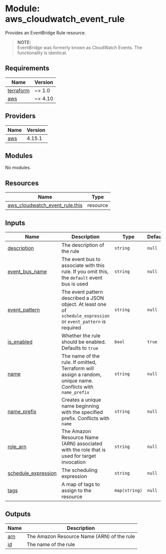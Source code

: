 # Module: aws_cloudwatch_event_rule

Provides an EventBridge Rule resource.

> **NOTE:** <br>
EventBridge was formerly known as CloudWatch Events. The functionality is identical.

<!-- BEGINNING OF PRE-COMMIT-TERRAFORM DOCS HOOK -->
## Requirements

| Name | Version |
|------|---------|
| <a name="requirement_terraform"></a> [terraform](#requirement\_terraform) | ~> 1.0 |
| <a name="requirement_aws"></a> [aws](#requirement\_aws) | ~> 4.10 |

## Providers

| Name | Version |
|------|---------|
| <a name="provider_aws"></a> [aws](#provider\_aws) | 4.15.1 |

## Modules

No modules.

## Resources

| Name | Type |
|------|------|
| [aws_cloudwatch_event_rule.this](https://registry.terraform.io/providers/hashicorp/aws/latest/docs/resources/cloudwatch_event_rule) | resource |

## Inputs

| Name | Description | Type | Default | Required |
|------|-------------|------|---------|:--------:|
| <a name="input_description"></a> [description](#input\_description) | The description of the rule | `string` | `null` | no |
| <a name="input_event_bus_name"></a> [event\_bus\_name](#input\_event\_bus\_name) | The event bus to associate with this rule. If you omit this, the `default` event bus is used | `string` | `null` | no |
| <a name="input_event_pattern"></a> [event\_pattern](#input\_event\_pattern) | The event pattern described a JSON object. At least one of `schedule_expression` or `event_pattern` is required | `string` | `null` | no |
| <a name="input_is_enabled"></a> [is\_enabled](#input\_is\_enabled) | Whether the rule should be enabled. Defaults to `true` | `bool` | `true` | no |
| <a name="input_name"></a> [name](#input\_name) | The name of the rule. If omitted, Terraform will assign a random, unique name. Conflicts with `name_prefix` | `string` | `null` | no |
| <a name="input_name_prefix"></a> [name\_prefix](#input\_name\_prefix) | Creates a unique name beginning with the specified prefix. Conflicts with `name` | `string` | `null` | no |
| <a name="input_role_arn"></a> [role\_arn](#input\_role\_arn) | The Amazon Resource Name (ARN) associated with the role that is used for target invocation | `string` | `null` | no |
| <a name="input_schedule_expression"></a> [schedule\_expression](#input\_schedule\_expression) | The scheduling expression | `string` | `null` | no |
| <a name="input_tags"></a> [tags](#input\_tags) | A map of tags to assign to the resource | `map(string)` | `null` | no |

## Outputs

| Name | Description |
|------|-------------|
| <a name="output_arn"></a> [arn](#output\_arn) | The Amazon Resource Name (ARN) of the rule |
| <a name="output_id"></a> [id](#output\_id) | The name of the rule |
<!-- END OF PRE-COMMIT-TERRAFORM DOCS HOOK -->